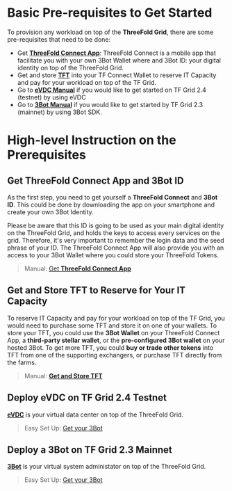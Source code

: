 # Basic Pre-requisites to Get Started

To provision any workload on top of the __ThreeFold Grid__, there are some pre-requisites that need to be done:
- Get [__ThreeFold Connect App__](threefold_connect_install.md): ThreeFold Connect is a mobile app that facilitate you with your own 3Bot Wallet where and 3Bot ID: your digital identity on top of the ThreeFold Grid.
- Get and store [__TFT__](mainnet_gettft.md) into your TF Connect Wallet to reserve IT Capacity and pay for your workload on top of the TF Grid.
- Go to [__eVDC Manual__](evdc.md) if you would like to get started on TF Grid 2.4 (testnet) by using eVDC 
- Go to [__3Bot Manual__](3bot.md) if you would like to get started by TF Grid 2.3 (mainnet) by using 3Bot SDK. 

# High-level Instruction on the Prerequisites

## Get ThreeFold Connect App and 3Bot ID

As the first step, you need to get yourself a **ThreeFold Connect** and **3Bot ID**. This could be done by downloading the app on your smartphone and create your own 3Bot Identity. 

Please be aware that this ID is going to be used as your main digital identity on the ThreeFold Grid, and holds the keys to access every services on the grid. Therefore, it's very important to remember the login data and the seed phrase of your ID. The ThreeFold Connect App will also provide you with an access to your 3Bot Wallet where you could store your ThreeFold Tokens.

> Manual: [Get __ThreeFold Connect App__](threefold_connect_install.md)

## Get and Store TFT to Reserve for Your IT Capacity

To reserve IT Capacity and pay for your workload on top of the TF Grid, you would need to purchase some TFT and store it on one of your wallets. To store your TFT, you could use the __3Bot Wallet__ on your ThreeFold Connect App, a __third-party stellar wallet__, or the __pre-configured 3Bot wallet__ on your hosted 3Bot. To get more TFT, you could __buy or trade other tokens__ into TFT from one of the supporting exchangers, or purchase TFT directly from the farms.

> Manual: [__Get and Store TFT__](mainnet_gettft.md)

## Deploy eVDC on TF Grid 2.4 Testnet

[__eVDC__](eVDC.md) is your virtual data center on top of the ThreeFold Grid.

> Easy Set Up: [Get your 3Bot](3bot_deployer.md)

## Deploy a 3Bot on TF Grid 2.3 Mainnet

[__3Bot__](3bot.md) is your virtual system administator on top of the ThreeFold Grid.


> Easy Set Up: [Get your 3Bot](3bot_deployer.md)

